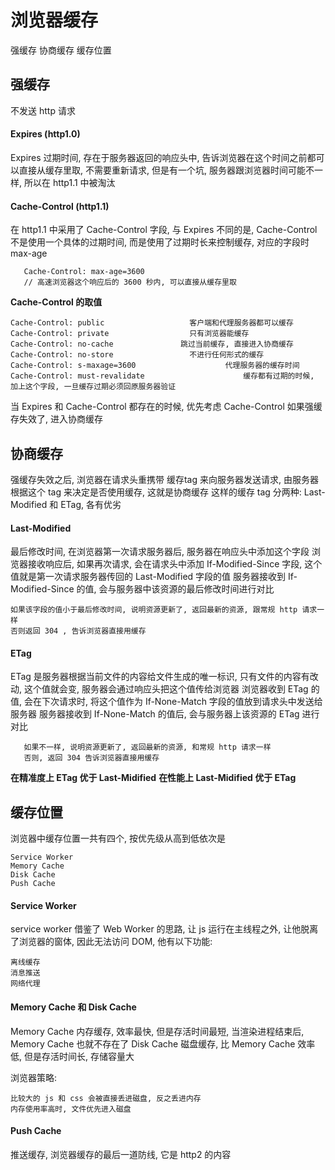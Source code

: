 # 浏览器缓存

强缓存    协商缓存    缓存位置

## 强缓存

不发送 http 请求

#### Expires (http1.0)
 Expires   过期时间, 存在于服务器返回的响应头中, 告诉浏览器在这个时间之前都可以直接从缓存里取, 不需要重新请求, 但是有一个坑, 服务器跟浏览器时间可能不一样, 所以在 http1.1 中被淘汰

#### Cache-Control  (http1.1)
 在 http1.1 中采用了 Cache-Control 字段, 与 Expires 不同的是, Cache-Control 不是使用一个具体的过期时间, 而是使用了过期时长来控制缓存, 对应的字段时 max-age
 ```
    Cache-Control: max-age=3600
    // 高速浏览器这个响应后的 3600 秒内, 可以直接从缓存里取
 ```
 **Cache-Control 的取值**
 ```
 Cache-Control: public                   客户端和代理服务器都可以缓存
 Cache-Control: private                  只有浏览器能缓存
 Cache-Control: no-cache               跳过当前缓存, 直接进入协商缓存
 Cache-Control: no-store                 不进行任何形式的缓存
 Cache-Control: s-maxage=3600                    代理服务器的缓存时间
 Cache-Control: must-revalidate                      缓存都有过期的时候, 加上这个字段, 一旦缓存过期必须回原服务器验证
 ```
 当 Expires 和 Cache-Control 都存在的时候, 优先考虑 Cache-Control
 如果强缓存失效了, 进入协商缓存

## 协商缓存

 强缓存失效之后, 浏览器在请求头重携带 缓存tag 来向服务器发送请求, 由服务器根据这个 tag 来决定是否使用缓存, 这就是协商缓存
 这样的缓存 tag 分两种: Last-Modified 和 ETag, 各有优劣

#### Last-Modified

 最后修改时间, 在浏览器第一次请求服务器后, 服务器在响应头中添加这个字段
 浏览器接收响应后, 如果再次请求, 会在请求头中添加 If-Modified-Since 字段, 这个值就是第一次请求服务器传回的 Last-Modified 字段的值
 服务器接收到 If-Modified-Since 的值, 会与服务器中该资源的最后修改时间进行对比
 ```
 如果该字段的值小于最后修改时间, 说明资源更新了, 返回最新的资源, 跟常规 http 请求一样
 否则返回 304 , 告诉浏览器直接用缓存
 ```

#### ETag

 ETag 是服务器根据当前文件的内容给文件生成的唯一标识, 只有文件的内容有改动, 这个值就会变, 服务器会通过响应头把这个值传给浏览器
 浏览器收到 ETag 的值, 会在下次请求时, 将这个值作为 If-None-Match 字段的值放到请求头中发送给服务器
 服务器接收到 If-None-Match 的值后, 会与服务器上该资源的 ETag 进行对比
 ```
    如果不一样, 说明资源更新了, 返回最新的资源, 和常规 http 请求一样
    否则, 返回 304 告诉浏览器直接用缓存
 ```

 **在精准度上 ETag 优于 Last-Midified**
 **在性能上 Last-Midified 优于 ETag**

## 缓存位置

 浏览器中缓存位置一共有四个, 按优先级从高到低依次是
 ```
 Service Worker
 Memory Cache
 Disk Cache
 Push Cache
 ```
#### Service Worker

service worker 借鉴了 Web Worker 的思路, 让 js 运行在主线程之外, 让他脱离了浏览器的窗体, 因此无法访问 DOM, 他有以下功能:
```
离线缓存
消息推送
网络代理
```

#### Memory Cache  和  Disk Cache

Memory Cache 内存缓存, 效率最快, 但是存活时间最短, 当渲染进程结束后, Memory Cache 也就不存在了
Disk Cache  磁盘缓存, 比 Memory Cache 效率低, 但是存活时间长, 存储容量大

浏览器策略:
```
比较大的 js 和 css 会被直接丢进磁盘, 反之丢进内存
内存使用率高时, 文件优先进入磁盘
```

#### Push Cache

推送缓存, 浏览器缓存的最后一道防线, 它是 http2 的内容